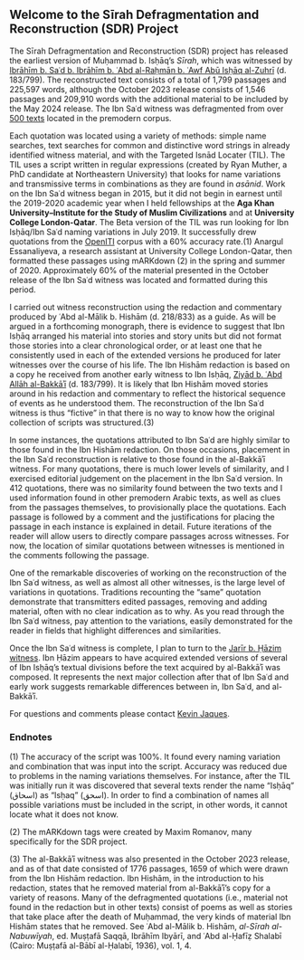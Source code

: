 ## Welcome to the Sīrah Defragmentation and Reconstruction (SDR) Project 

The Sīrah Defragmentation and Reconstruction (SDR) project has released the earliest version of Muḥammad b. Isḥāq’s *Sīrah*, which was witnessed by [Ibrāhīm b. Saʿd b. Ibrāhīm b. ʿAbd al-Raḥmān b. ʿAwf Abū Isḥāq al-Zuhrī](./WSACD.html) (d. 183/799). The reconstructed text consists of a total of 1,799 passages and 225,597 words, although the October 2023 release consists of 1,546 passages and 209,910 words with the additional material to be included by the May 2024 release. The Ibn Saʿd witness was defragmented from over [500 texts](./bibliography.html) located in the premodern corpus. 

Each quotation was located using a variety of methods: simple name searches, text searches for common and distinctive word strings in already identified witness material, and with the Targeted Isnād Locater (TIL). The TIL uses a script written in regular expressions (created by Ryan Muther, a PhD candidate at Northeastern University) that looks for name variations and transmissive terms in combinations as they are found in *asānid*. Work on the Ibn Saʿd witness began in 2015, but it did not begin in earnest until the 2019-2020 academic year when I held fellowships at the **Aga Khan University–Institute for the Study of Muslim Civilizations** and at **University College London-Qatar**. The Beta version of the TIL was run looking for Ibn Isḥāq/Ibn Saʿd naming variations in July 2019. It successfully drew quotations from the [OpenITI](./https://maximromanov.github.io/OpenITI/) corpus with a 60% accuracy rate.(1) Anargul Essanaliyeva, a research assistant at University College London-Qatar, then formatted these passages using mARKdown (2) in the spring and summer of 2020. Approximately 60% of the material presented in the October release of the Ibn Saʿd witness was located and formatted during this period. 

I carried out witness reconstruction using the redaction and commentary produced by ʿAbd al-Mālik b. Hishām (d. 218/833) as a guide. As will be argued in a forthcoming monograph, there is evidence to suggest that Ibn Isḥāq arranged his material into stories and story units but did not format those stories into a clear chronological order, or at least one that he consistently used in each of the extended versions he produced for later witnesses over the course of his life. The Ibn Hishām redaction is based on a copy he received from another early witness to Ibn Isḥāq, [Ziyād b. ʿAbd Allāh al-Bakkāʾī](./WZATB.html) (d. 183/799). It is likely that Ibn Hishām moved stories around in his redaction and commentary to reflect the historical sequence of events as he understood them. The reconstruction of the Ibn Saʿd witness is thus “fictive” in that there is no way to know how the original collection of scripts was structured.(3)

In some instances, the quotations attributed to Ibn Saʿd are highly similar to those found in the Ibn Hishām redaction. On those occasions, placement in the Ibn Saʿd reconstruction is relative to those found in the al-Bakkāʾī witness. For many quotations, there is much lower levels of similarity, and I exercised editorial judgement on the placement in the Ibn Saʿd version. In 412 quotations, there was no similarity found between the two texts and I used information found in other premodern Arabic texts, as well as clues from the passages themselves, to provisionally place the quotations. Each passage is followed by a comment and the justifications for placing the passage in each instance is explained in detail. Future iterations of the reader will allow users to directly compare passages across witnesses. For now, the location of similar quotations between witnesses is mentioned in the comments following the passage. 

One of the remarkable discoveries of working on the reconstruction of the Ibn Saʿd witness, as well as almost all other witnesses, is the large level of variations in quotations. Traditions recounting the “same” quotation demonstrate that transmitters edited passages, removing and adding material, often with no clear indication as to why. As you read through the Ibn Saʿd witness, pay attention to the variations, easily demonstrated for the reader in fields that highlight differences and similarities. 

Once the Ibn Saʿd witness is complete, I plan to turn to the [Jarīr b. Ḥāzim witness](./WJHZA.html). Ibn Ḥāzim appears to have acquired extended versions of several of Ibn Isḥāq’s textual divisions before the text acquired by al-Bakkāʾī was composed. It represents the next major collection after that of Ibn Saʿd and early work suggests remarkable differences between in, Ibn Saʿd, and al-Bakkāʾī. 

For questions and comments please contact [Kevin Jaques](mailto:rjaques@indiana.edu).



### Endnotes 
(1)	The accuracy of the script was 100%. It found every naming variation and combination that was input into the script. Accuracy was reduced due to problems in the naming variations themselves. For instance, after the TIL was initially run it was discovered that several texts render the name “Isḥāq” (اسحاق) as “Isḥaq” (اسحق). In order to find a combination of names all possible variations must be included in the script, in other words, it cannot locate what it does not know.
 
(2)	The mARKdown tags were created by Maxim Romanov, many specifically for the SDR project. 

(3)	The al-Bakkāʾī witness was also presented in the October 2023 release, and as of that date consisted of 1776 passages, 1659 of which were drawn from the Ibn Hishām redaction. Ibn Hishām, in the introduction to his redaction, states that he removed material from al-Bakkāʾī’s copy for a variety of reasons. Many of the defragmented quotations (i.e., material not found in the redaction but in other texts) consist of poems as well as stories that take place after the death of Muḥammad, the very kinds of material Ibn Hishām states that he removed. See ʿAbd al-Mālik b. Hishām, *al-Sīrah al-Nabuwīyah*, ed. Muṣṭafā Saqqā, Ibrāhīm Ibyārī, and ʿAbd al-Ḥafīẓ Shalabī (Cairo: Muṣṭafā al-Bābī al-Ḥalabī, 1936), vol. 1, 4. 

